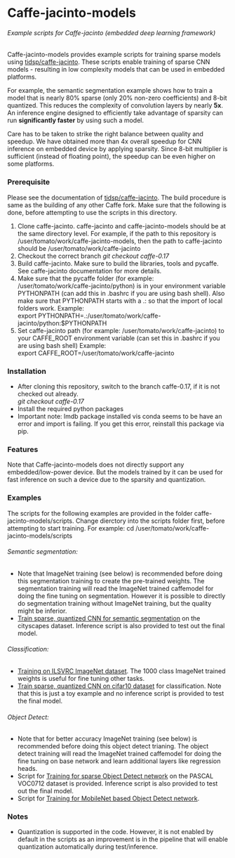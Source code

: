 # Caffe-jacinto-models
###### Example scripts for Caffe-jacinto (embedded deep learning framework)

Caffe-jacinto-models provides example scripts for training sparse models using [tidsp/caffe-jacinto](https://github.com/tidsp/caffe-jacinto). These scripts enable training of sparse CNN models - resulting in low complexity models that can be used in embedded platforms. 

For example, the semantic segmentation example shows how to train a model that is nearly 80% sparse (only 20% non-zero coefficients) and 8-bit quantized. This reduces the complexity of convolution layers by nearly <b>5x</b>. An inference engine designed to efficiently take advantage of sparsity can run <b>significantly faster</b> by using such a model. 

Care has to be taken to strike the right balance between quality and speedup. We have obtained more than 4x overall speedup for CNN inference on embedded device by applying sparsity. Since 8-bit multiplier is sufficient (instead of floating point), the speedup can be even higher on some platforms.

### Prerequisite
Please see the documentation of [tidsp/caffe-jacinto](https://github.com/tidsp/caffe-jacinto). The build procedure is same as the building of any other Caffe fork. Make sure that the following is done, before attempting to use the scripts in this directory. 
1.  Clone caffe-jacinto. caffe-jacinto and caffe-jacinto-models should be at the same directory level. For example, if the path to this repository is /user/tomato/work/caffe-jacinto-models, then the path to caffe-jacinto should be /user/tomato/work/caffe-jacinto
2.  Checkout the correct branch
    *git checkout caffe-0.17*
3.  Build caffe-jacinto. Make sure to build the libraries, tools and pycaffe. See caffe-jacinto documentation for more details.
4.  Make sure that the pycaffe folder (for example:  /user/tomato/work/caffe-jacinto/python) is in your environment variable PYTHONPATH (can add this in .bashrc if you are using bash shell). Also make sure that PYTHONPATH starts with a .: so that the import of local folders work.
Example:<br>
export PYTHONPATH=.:/user/tomato/work/caffe-jacinto/python:$PYTHONPATH
5.  Set caffe-jacinto path (for example:  /user/tomato/work/caffe-jacinto) to your CAFFE_ROOT environment variable (can set this in .bashrc if you are using bash shell)
Example:<br>
export CAFFE_ROOT=/user/tomato/work/caffe-jacinto

### Installation
* After cloning this repository, switch to the branch caffe-0.17, if it is not checked out already.<br>
*git checkout caffe-0.17*
* Install the required python packages
* Important note: lmdb package installed vis conda seems to be have an error and import is failing. If you get this error, reinstall this package via pip.

### Features

Note that Caffe-jacinto-models does not directly support any embedded/low-power device. But the models trained by it can be used for fast inference on such a device due to the sparsity and quantization.

### Examples
The scripts for the following examples are provided in the folder caffe-jacinto-models/scripts. Change dierctory into the scripts folder first, before attempting to start training. For example:
cd /user/tomato/work/caffe-jacinto-models/scripts

###### Semantic segmentation:
* Note that ImageNet training (see below) is recommended before doing this segmentation training to create the pre-trained weights. The segmentation training will read the ImageNet trained caffemodel for doing the fine tuning on segmentation. However it is possible to directly do segmentation training without ImageNet training, but the quality might be inferior.
* [Train sparse, quantized CNN for semantic segmentation](docs/Cityscapes_Segmentation_README.md) on the cityscapes dataset. Inference script is also provided to test out the final model.

###### Classification:
* [Training on ILSVRC ImageNet dataset](docs/Imagenet_Classification_README.md). The 1000 class ImageNet trained weights is useful for fine tuning other tasks.
* [Train sparse, quantized CNN on cifar10 dataset](docs/Cifar10_Classification_README.md) for classification. Note that this is just a toy example and no inference script is provided to test the final model.

###### Object Detect:
* Note that for better accuracy ImageNet training (see below) is recommended before doing this object detect trianing. The object detect training will read the ImageNet trained caffemodel for doing the fine tuning on base network and learn additional layers like regression heads. 
* Script for [Training for sparse Object Detect network](docs/VOC0712_ObjectDetect_README.md) on the PASCAL VOC0712 dataset is provided. Inference script is also provided to test out the final model.
* Script for [Training for MobileNet based Object Detect network](docs/MobileNet_ObjectDetect_README.md). 

### Notes
* Quantization is supported in the code. However, it is not enabled by default in the scripts as an improvement is in the pipeline that will enable quantization automatically during test/inference.


